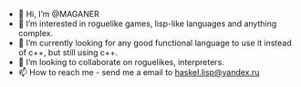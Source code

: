 - 👋 Hi, I’m @MAGANER
- 👀 I’m interested in roguelike games, lisp-like languages and anything complex.
- 🌱 I’m currently looking for any good functional language to use it instead of c++, but still using c++.
- 💞️ I’m looking to collaborate on roguelikes, interpreters.
- 📫 How to reach me - send me a email to haskel.lisp@yandex.ru

<!---
MAGANER/MAGANER is a ✨ special ✨ repository because its `README.md` (this file) appears on your GitHub profile.
You can click the Preview link to take a look at your changes.
--->
